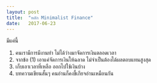 ```yaml
---
layout:	post
title:	"หลัก Minimalist Finance"
date:	2017-06-23
---
```


  มีแค่นี้

1. คนเรามีการมีงานทำ ไม่ได้ว่างมาจัดการเงินตลอดเวลา
2. จากข้อ (1) เอาแค่จัดการเงินให้ฉลาด ไม่จำเป็นต้องได้ผลตอบแทนสูงสุด
3. เก็บเอาเวลาที่เหลือ ออกไปใช้เงินบ้าง
4. บทความเขียนสั้นๆ คนอ่านก็คงขี้เกียจอ่านเหมือนกัน
  